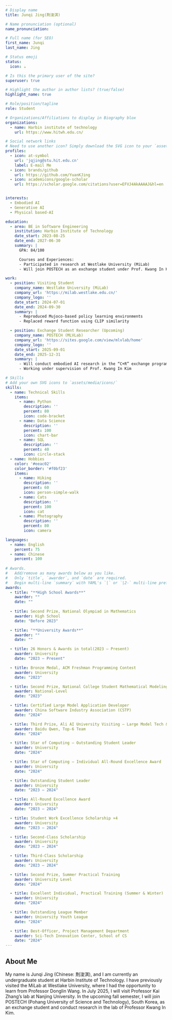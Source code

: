 ```yaml
---
# Display name
title: Junqi Jing(荆浚淇)

# Name pronunciation (optional)
name_pronunciation: 

# Full name (for SEO)
first_name: Junqi
last_name: Jing

# Status emoji
status:
  icon: ☕️

# Is this the primary user of the site?
superuser: true

# Highlight the author in author lists? (true/false)
highlight_name: true

# Role/position/tagline
role: Student

# Organizations/Affiliations to display in Biography blox
organizations:
  - name: Harbin institute of technology
    url: https://www.hitwh.edu.cn/

# Social network links
# Need to use another icon? Simply download the SVG icon to your `assets/media/icons/` folder.
profiles:
  - icon: at-symbol
    url: 'jqjing@stu.hit.edu.cn'
    label: E-mail Me
  - icon: brands/github
    url: https://github.com/YuanKJing
  - icon: academicons/google-scholar
    url: https://scholar.google.com/citations?user=EFVJ4AkAAAAJ&hl=en


interests:
  - Embodied AI
  - Generative AI
  - Physical based-AI

education:
  - area: BE in Software Engineering
    institution: Harbin Institute of Technology
    date_start: 2023-08-25
    date_end: 2027-06-30
    summary: |
      GPA: 84/100

      Courses and Experiences:
      - Participated in research at Westlake University (MiLab)
      - Will join POSTECH as an exchange student under Prof. Kwang In Kim

work:
  - position: Visiting Student
    company_name: Westlake University (MiLab)
    company_url: 'https://milab.westlake.edu.cn/'
    company_logo: ''
    date_start: 2024-07-01
    date_end: 2024-09-30
    summary: |
      - Reproduced Mujoco-based policy learning environments
      - Replaced reward function using CLIP similarity

  - position: Exchange Student Researcher (Upcoming)
    company_name: POSTECH (MLVLab)
    company_url: 'https://sites.google.com/view/mlvlab/home'
    company_logo: ''
    date_start: 2025-09-01
    date_end: 2025-12-31
    summary: |
      - Will conduct embodied AI research in the “C+R” exchange program
      - Working under supervision of Prof. Kwang In Kim

# Skills
# Add your own SVG icons to `assets/media/icons/`
skills:
  - name: Technical Skills
    items:
      - name: Python
        description: ''
        percent: 80
        icon: code-bracket
      - name: Data Science
        description: ''
        percent: 100
        icon: chart-bar
      - name: SQL
        description: ''
        percent: 40
        icon: circle-stack
  - name: Hobbies
    color: '#eeac02'
    color_border: '#f0bf23'
    items:
      - name: Hiking
        description: ''
        percent: 60
        icon: person-simple-walk
      - name: Cats
        description: ''
        percent: 100
        icon: cat
      - name: Photography
        description: ''
        percent: 80
        icon: camera

languages:
  - name: English
    percent: 75
  - name: Chinese
    percent: 100
  
# Awards.
#   Add/remove as many awards below as you like.
#   Only `title`, `awarder`, and `date` are required.
#   Begin multi-line `summary` with YAML's `|` or `|2-` multi-line prefix and indent 2 spaces below.
awards:
  - title: "**High School Awards**"
    awarder: ""
    date: ""
    
  - title: Second Prize, National Olympiad in Mathematics
    awarder: High School
    date: "Before 2023"

  - title: "**University Awards**"
    awarder: ""
    date: ""

  - title: 26 Honors & Awards in total(2023 – Present)
    awarder: University
    date: "2023 – Present"

  - title: Bronze Medal, ACM Freshman Programming Contest
    awarder: University
    date: "2023"

  - title: Second Prize, National College Student Mathematical Modeling Contest
    awarder: National-Level
    date: "2023"

  - title: Certified Large Model Application Developer
    awarder: China Software Industry Association (CSTP)
    date: "2024"

  - title: Third Prize, Ali AI University Visiting – Large Model Tech & Trends
    awarder: Baidu Qwen, Top-6 Team
    date: "2024"

  - title: Star of Computing – Outstanding Student Leader
    awarder: University
    date: "2024"

  - title: Star of Computing – Individual All-Round Excellence Award
    awarder: University
    date: "2024"

  - title: Outstanding Student Leader
    awarder: University
    date: "2023 – 2024"

  - title: All-Round Excellence Award
    awarder: University
    date: "2023 – 2024"

  - title: Student Work Excellence Scholarship ×4
    awarder: University
    date: "2023 – 2024"

  - title: Second-Class Scholarship
    awarder: University
    date: "2023 – 2024"

  - title: Third-Class Scholarship
    awarder: University
    date: "2023 – 2024"

  - title: Second Prize, Summer Practical Training
    awarder: University Level
    date: "2024"

  - title: Excellent Individual, Practical Training (Summer & Winter)
    awarder: University
    date: "2024"

  - title: Outstanding League Member
    awarder: University Youth League
    date: "2024"

  - title: Best-Officer, Project Management Department
    awarder: Sci-Tech Innovation Center, School of CS
    date: "2024"
---
```


## About Me

My name is Junqi Jing (Chinese: 荆浚淇), and I am currently an undergraduate student at Harbin Institute of Technology. I have previously visited the MiLab at Westlake University, where I had the opportunity to learn from Professor Donglin Wang. In July 2025, I will visit Professor Kai Zhang’s lab at Nanjing University. In the upcoming fall semester, I will join POSTECH (Pohang University of Science and Technology), South Korea, as an exchange student and conduct research in the lab of Professor Kwang In Kim. 